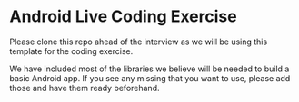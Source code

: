 # Android Live Coding Exercise

Please clone this repo ahead of the interview as we will be using this template for the coding exercise.

We have included most of the libraries we believe will be needed to build a basic Android app.
If you see any missing that you want to use, please add those and have them ready beforehand.
